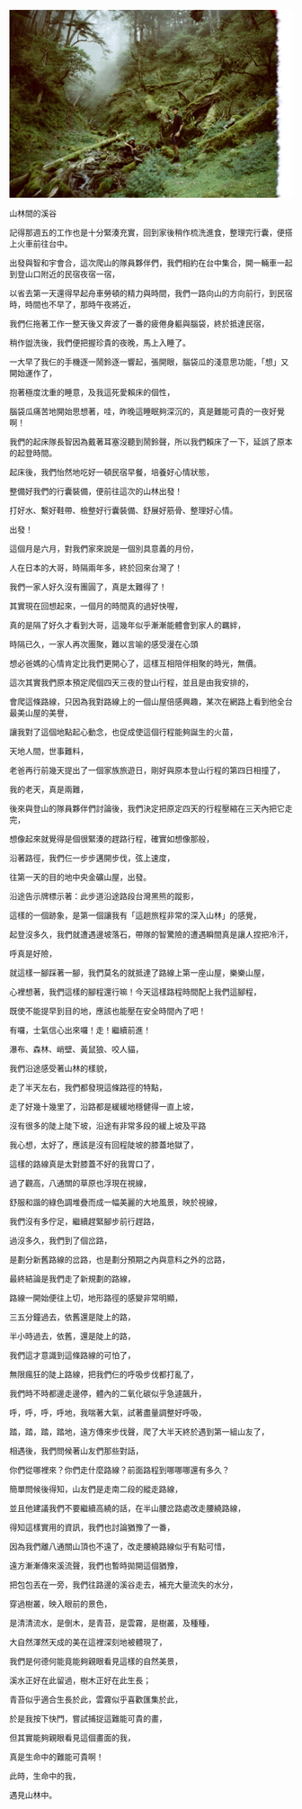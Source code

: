 ![八大秀](./trail.jpg)

   山林間的溪谷
                                    
記得那週五的工作也是十分緊湊充實，回到家後稍作梳洗進食，整理完行囊，便搭上火車前往台中。

出發與智和宇會合，這次爬山的隊員夥伴們，我們相約在台中集合，開一輛車一起到登山口附近的民宿夜宿一宿，

以省去第一天還得早起舟車勞頓的精力與時間，我們一路向山的方向前行，到民宿時，時間也不早了，那時午夜將近，

我們仨拖著工作一整天後又奔波了一番的疲倦身軀與腦袋，終於抵達民宿，

稍作盥洗後，我們便把握珍貴的夜晚，馬上入睡了。

一大早了我仨的手機逐一鬧鈴逐一響起，張開眼，腦袋瓜的淺意思功能，「想」又開始運作了，

抱著極度沈重的睡意，及我這死愛賴床的個性，

腦袋瓜痛苦地開始思想著，哇，昨晚這睡眠夠深沉的，真是難能可貴的一夜好覺啊！

我們的起床隊長智因為戴著耳塞沒聽到鬧鈴聲，所以我們賴床了一下，延誤了原本的起登時間。

起床後，我們怡然地吃好一頓民宿早餐，培養好心情狀態，

整備好我們的行囊裝備，便前往這次的山林出發！

打好水、繫好鞋帶、檢整好行囊裝備、舒展好筋骨、整理好心情。

出發！

這個月是六月，對我們家來說是一個別具意義的月份，

人在日本的大哥，時隔兩年多，終於回來台灣了！

我們一家人好久沒有團圓了，真是太難得了！

其實現在回想起來，一個月的時間真的過好快喔，

真的是隔了好久才看到大哥，這幾年似乎漸漸能體會到家人的羈絆，

時隔已久，一家人再次團聚，難以言喻的感受漫在心頭

想必爸媽的心情肯定比我們更開心了，這樣互相陪伴相聚的時光，無價。

這次其實我們原本預定爬個四天三夜的登山行程，並且是由我安排的，

會爬這條路線，只因為我對路線上的一個山屋倍感興趣，某次在網路上看到他全台最美山屋的美譽，

讓我對了這個地點起心動念，也促成使這個行程能夠誕生的火苗，

天地人間，世事難料，

老爸再行前幾天提出了一個家族旅遊日，剛好與原本登山行程的第四日相撞了，

我的老天，真是兩難，

後來與登山的隊員夥伴們討論後，我們決定把原定四天的行程壓縮在三天內把它走完，

想像起來就覺得是個很緊湊的趕路行程，確實如想像那般，

沿著路徑，我們仨一步步邁開步伐，弦上速度，

往第一天的目的地中央金礦山屋，出發。

沿途告示牌標示著：此步道沿途路段台灣黑熊的蹤影，

這樣的一個跡象，是第一個讓我有「這趟旅程非常的深入山林」的感覺，

起登沒多久，我們就遭遇邊坡落石，帶隊的智驚險的遭遇瞬間真是讓人捏把冷汗，

呼真是好險，

就這樣一腳踩著一腳，我們莫名的就抵達了路線上第一座山屋，樂樂山屋，

心裡想著，我們這樣的腳程還行嘛！今天這樣路程時間配上我們這腳程，

既使不能提早到目的地，應該也能壓在安全時間內了吧！

有囉，士氣信心出來囉！走！繼續前進！

瀑布、森林、峭壁、黃鼠狼、咬人貓，

我們沿途感受著山林的樣貌，

走了半天左右，我們都發現這條路徑的特點，

走了好幾十幾里了，沿路都是緩緩地穩健得一直上坡，

沒有很多的陡上陡下坡，沿途有非常多段的緩上坡及平路

我心想，太好了，應該是沒有回程陡坡的膝蓋地獄了，

這樣的路線真是太對膝蓋不好的我胃口了，

過了觀高，八通關的草原也浮現在視線，

舒服和諧的綠色調堆疊而成一幅美麗的大地風景，映於視線，

我們沒有多佇足，繼續趕緊腳步前行趕路，

過沒多久，我們到了個岔路，

是劃分新舊路線的岔路，也是劃分預期之內與意料之外的岔路，

最終結論是我們走了新規劃的路線，

路線一開始便往上切，地形路徑的感變非常明顯，

三五分鐘過去，依舊還是陡上的路，

半小時過去，依舊，還是陡上的路，

我們這才意識到這條路線的可怕了，

無限瘋狂的陡上路線，把我們仨的呼吸步伐都打亂了，

我們時不時都邊走邊停，體內的二氧化碳似乎急遽飆升，

呼，呼，呼，呼地，我喘著大氣，試著盡量調整好呼吸，

踏，踏，踏，踏地，遠方傳來步伐聲，爬了大半天終於遇到第一組山友了，

相遇後，我們問候著山友們那些對話，

你們從哪裡來？你們走什麼路線？前面路程到哪哪哪還有多久？

簡單問候後得知，山友們是走南二段的縱走路線，

並且他建議我們不要繼續高繞的話，在半山腰岔路處改走腰繞路線，

得知這樣實用的資訊，我們也討論猶豫了一番，

因為我們離八通關山頂也不遠了，改走腰繞路線似乎有點可惜，

遠方漸漸傳來溪流聲，我們也暫時拋開這個猶豫，

把包包丟在一旁，我們往路邊的溪谷走去，補充大量流失的水分，

穿過樹叢，映入眼前的景色，

是清清流水，是倒木，是青苔，是雲霧，是樹叢，及種種，

大自然渾然天成的美在這裡深刻地被體現了，

我們是何德何能竟能夠親眼看見這樣的自然美景，

溪水正好在此留過，樹木正好在此生長；

青苔似乎適合生長於此，雲霧似乎喜歡匯集於此，

於是我按下快門，嘗試捕捉這難能可貴的畫，

但其實能夠親眼看見這個畫面的我，

真是生命中的難能可貴啊！

此時，生命中的我，

遇見山林中。
